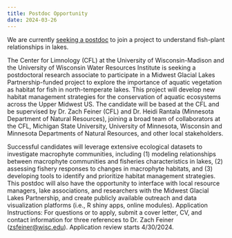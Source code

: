 ```yaml
---
title: Postdoc Opportunity
date: 2024-03-26
---
```


We are currently [seeking a postdoc](https://limnology.wisc.edu/employment/) to join a project to understand fish-plant relationships in lakes.

<!--more-->

The Center for Limnology (CFL) at the University of Wisconsin-Madison and the University of Wisconsin Water Resources Institute is seeking a postdoctoral research associate to participate in a Midwest Glacial Lakes Partnership-funded project to explore the importance of aquatic vegetation as habitat for fish in north-temperate lakes. This project will develop new habitat management strategies for the conservation of aquatic ecosystems across the Upper Midwest US. The candidate will be based at the CFL and be supervised by Dr. Zach Feiner (CFL) and Dr. Heidi Rantala (Minnesota Department of Natural Resources), joining a broad team of collaborators at the CFL, Michigan State University, University of Minnesota, Wisconsin and Minnesota Departments of Natural Resources, and other local stakeholders.

Successful candidates will leverage extensive ecological datasets to investigate macrophyte communities, including (1) modeling relationships between macrophyte communities and fisheries characteristics in lakes, (2) assessing fishery responses to changes in macrophyte habitats, and (3) developing tools to identify and prioritize habitat management strategies. This postdoc will also have the opportunity to interface with local resource managers, lake associations, and researchers with the Midwest Glacial Lakes Partnership, and create publicly available outreach and data visualization platforms (i.e., R shiny apps, online modules).
Application Instructions: For questions or to apply, submit a cover letter, CV, and contact information for three references to Dr. Zach Feiner (zsfeiner@wisc.edu).  Application review starts 4/30/2024.


